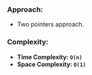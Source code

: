 ### Approach:
- Two pointers approach.
​
### Complexity:
- **Time Complexity: `O(n)`**
- **Space Complexity: `O(1)`**